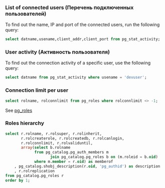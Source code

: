 ### List of connected users (Перечень подключенных пользователей)

To find out the name, IP and port of the connected users, run the following query:
```sql
select datname,usename,client_addr,client_port from pg_stat_activity;
```

### User activity (Активность пользователя)

To find out the connection activity of a specific user, use the following query:
```sql
select datname from pg_stat_activity where usename = 'devuser';
```

### Connection limit per user

```sql
select rolname, rolconnlimit from pg_roles where rolconnlimit <> -1;
```
See [pg_roles](https://www.postgresql.org/docs/16/view-pg-roles.html)

### Roles hierarchy

```sql
select r.rolname, r.rolsuper, r.rolinherit,
       r.rolcreaterole, r.rolcreatedb, r.rolcanlogin,
       r.rolconnlimit, r.rolvaliduntil,
       array(select b.rolname
             from pg_catalog.pg_auth_members m
                    join pg_catalog.pg_roles b on (m.roleid = b.oid)
             where m.member = r.oid) as memberof
    , pg_catalog.shobj_description(r.oid, 'pg_authid') as description
    , r.rolreplication
from pg_catalog.pg_roles r
order by 1;
```
